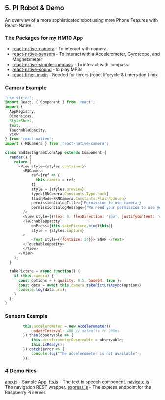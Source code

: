 ## 5. PI Robot & Demo ##

An overview of a more sophisticated robot using more Phone Features with React-Native.

### The Packages for my HM10 App

* [react-native-camera](https://github.com/react-native-community/react-native-camera) - To interact with camera.
* [react-native-sensors](https://github.com/react-native-sensors/react-native-sensors) - To interact with a Accelerometer, Gyroscope, and Magnetometer
* [react-native-simple-compass](https://github.com/vnil/react-native-simple-compass) - To interact with compass.
* [react-native-sound](https://github.com/zmxv/react-native-sound) - to play MP3s
* [react-timer-mixin](https://github.com/reactjs/react-timer-mixin) - Needed for timers (react lifecycle & timers don't mix

### Camera Example

```javascript
'use strict';
import React, { Component } from 'react';
import {
  AppRegistry,
  Dimensions,
  StyleSheet,
  Text,
  TouchableOpacity,
  View
} from 'react-native';
import { RNCamera } from 'react-native-camera';

class BadInstagramCloneApp extends Component {
  render() {
    return (
      <View style={styles.container}>
        <RNCamera
            ref={ref => {
              this.camera = ref;
            }}
            style = {styles.preview}
            type={RNCamera.Constants.Type.back}
            flashMode={RNCamera.Constants.FlashMode.on}
            permissionDialogTitle={'Permission to use camera'}
            permissionDialogMessage={'We need your permission to use your camera phone'}
        />
        <View style={{flex: 0, flexDirection: 'row', justifyContent: 'center',}}>
        <TouchableOpacity
            onPress={this.takePicture.bind(this)}
            style = {styles.capture}
        >
            <Text style={{fontSize: 14}}> SNAP </Text>
        </TouchableOpacity>
        </View>
      </View>
    );
  }

  takePicture = async function() {
    if (this.camera) {
      const options = { quality: 0.5, base64: true };
      const data = await this.camera.takePictureAsync(options)
      console.log(data.uri);
    }
  };
}
```

### Sensors Example

```javascript
        this.accelerometer = new Accelerometer({
            updateInterval: 400 // defaults to 100ms
        }).then(observable => {
            this.accelerometerObservable = observable;
            this.isReady();
        }).catch(error => {
            console.log("The accelerometer is not available");
        });
```

### 4 Demo Files

[app.js](./app.js) - Sample App.
[tts.js](./tts.js) - The text to speech component.
[navigate.js](./navigate.js) - The navigation REST wrapper.
[express.js](./express.js) - The express endpoint for the Raspberry Pi server.
